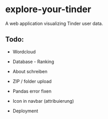 # explore-your-tinder
A web application visualizing Tinder user data.

## Todo:
* Wordcloud
* Database - Ranking
* About schreiben
* ZIP / folder upload
* Pandas error fixen
* Icon in navbar (attribuierung)

* Deployment